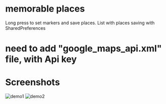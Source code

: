 # memorable places
Long press to set markers and save places. List with places saving with SharedPreferences
# need to add "google_maps_api.xml" file, with Api key
# Screenshots
![demo1](https://github.com/volvadvit/memorable-places/raw/master/screenshot/1.jpg)
![demo2](https://github.com/volvadvit/memorable-places/raw/master/screenshot/2.jpg)
